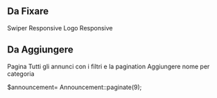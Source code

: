 ## Da Fixare
Swiper Responsive
Logo Responsive
## Da Aggiungere
Pagina Tutti gli annunci con i filtri e la pagination
Aggiungere nome per categoria

$announcement= Announcement::paginate(9);